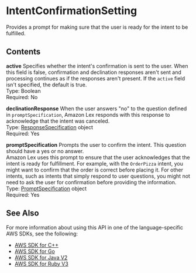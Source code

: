 # IntentConfirmationSetting<a name="API_IntentConfirmationSetting"></a>

Provides a prompt for making sure that the user is ready for the intent to be fulfilled\.

## Contents<a name="API_IntentConfirmationSetting_Contents"></a>

 **active**   <a name="lexv2-Type-IntentConfirmationSetting-active"></a>
Specifies whether the intent's confirmation is sent to the user\. When this field is false, confirmation and declination responses aren't sent and processing continues as if the responses aren't present\. If the `active` field isn't specified, the default is true\.  
Type: Boolean  
Required: No

 **declinationResponse**   <a name="lexv2-Type-IntentConfirmationSetting-declinationResponse"></a>
When the user answers "no" to the question defined in `promptSpecification`, Amazon Lex responds with this response to acknowledge that the intent was canceled\.   
Type: [ResponseSpecification](API_ResponseSpecification.md) object  
Required: Yes

 **promptSpecification**   <a name="lexv2-Type-IntentConfirmationSetting-promptSpecification"></a>
Prompts the user to confirm the intent\. This question should have a yes or no answer\.  
Amazon Lex uses this prompt to ensure that the user acknowledges that the intent is ready for fulfillment\. For example, with the `OrderPizza` intent, you might want to confirm that the order is correct before placing it\. For other intents, such as intents that simply respond to user questions, you might not need to ask the user for confirmation before providing the information\.   
Type: [PromptSpecification](API_PromptSpecification.md) object  
Required: Yes

## See Also<a name="API_IntentConfirmationSetting_SeeAlso"></a>

For more information about using this API in one of the language\-specific AWS SDKs, see the following:
+  [ AWS SDK for C\+\+](https://docs.aws.amazon.com/goto/SdkForCpp/models.lex.v2-2020-08-07/IntentConfirmationSetting) 
+  [ AWS SDK for Go](https://docs.aws.amazon.com/goto/SdkForGoV1/models.lex.v2-2020-08-07/IntentConfirmationSetting) 
+  [ AWS SDK for Java V2](https://docs.aws.amazon.com/goto/SdkForJavaV2/models.lex.v2-2020-08-07/IntentConfirmationSetting) 
+  [ AWS SDK for Ruby V3](https://docs.aws.amazon.com/goto/SdkForRubyV3/models.lex.v2-2020-08-07/IntentConfirmationSetting) 